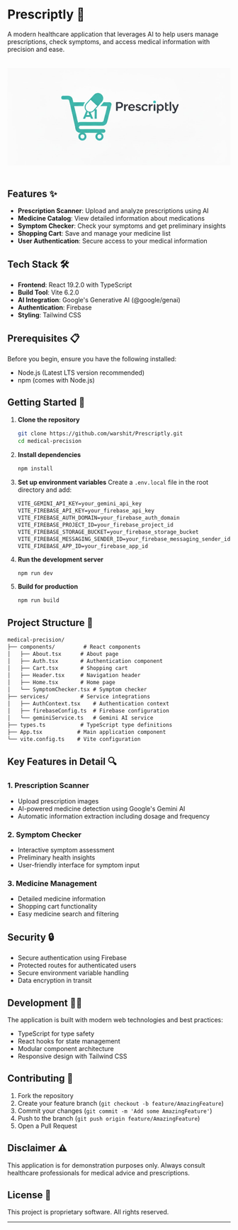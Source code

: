 # Prescriptly 🏥

A modern healthcare application that leverages AI to help users manage prescriptions, check symptoms, and access medical information with precision and ease.

<div align="center">
  <img src="logo.png" alt="Prescriptly Logo" width="700" style="margin: 20px 0;" />
</div>

## Features ✨

- **Prescription Scanner**: Upload and analyze prescriptions using AI
- **Medicine Catalog**: View detailed information about medications
- **Symptom Checker**: Check your symptoms and get preliminary insights
- **Shopping Cart**: Save and manage your medicine list
- **User Authentication**: Secure access to your medical information

## Tech Stack 🛠️

- **Frontend**: React 19.2.0 with TypeScript
- **Build Tool**: Vite 6.2.0
- **AI Integration**: Google's Generative AI (@google/genai)
- **Authentication**: Firebase
- **Styling**: Tailwind CSS

## Prerequisites 📋

Before you begin, ensure you have the following installed:
- Node.js (Latest LTS version recommended)
- npm (comes with Node.js)

## Getting Started 🚀

1. **Clone the repository**
   ```bash
   git clone https://github.com/warshit/Prescriptly.git
   cd medical-precision
   ```

2. **Install dependencies**
   ```bash
   npm install
   ```

3. **Set up environment variables**
   Create a `.env.local` file in the root directory and add:
   ```env
   VITE_GEMINI_API_KEY=your_gemini_api_key
   VITE_FIREBASE_API_KEY=your_firebase_api_key
   VITE_FIREBASE_AUTH_DOMAIN=your_firebase_auth_domain
   VITE_FIREBASE_PROJECT_ID=your_firebase_project_id
   VITE_FIREBASE_STORAGE_BUCKET=your_firebase_storage_bucket
   VITE_FIREBASE_MESSAGING_SENDER_ID=your_firebase_messaging_sender_id
   VITE_FIREBASE_APP_ID=your_firebase_app_id
   ```

4. **Run the development server**
   ```bash
   npm run dev
   ```

5. **Build for production**
   ```bash
   npm run build
   ```

## Project Structure 📁

```
medical-precision/
├── components/         # React components
│   ├── About.tsx      # About page
│   ├── Auth.tsx       # Authentication component
│   ├── Cart.tsx       # Shopping cart
│   ├── Header.tsx     # Navigation header
│   ├── Home.tsx       # Home page
│   └── SymptomChecker.tsx # Symptom checker
├── services/          # Service integrations
│   ├── AuthContext.tsx    # Authentication context
│   ├── firebaseConfig.ts  # Firebase configuration
│   └── geminiService.ts   # Gemini AI service
├── types.ts           # TypeScript type definitions
├── App.tsx           # Main application component
└── vite.config.ts    # Vite configuration
```

## Key Features in Detail 🔍

### 1. Prescription Scanner
- Upload prescription images
- AI-powered medicine detection using Google's Gemini AI
- Automatic information extraction including dosage and frequency

### 2. Symptom Checker
- Interactive symptom assessment
- Preliminary health insights
- User-friendly interface for symptom input

### 3. Medicine Management
- Detailed medicine information
- Shopping cart functionality
- Easy medicine search and filtering

## Security 🔒

- Secure authentication using Firebase
- Protected routes for authenticated users
- Secure environment variable handling
- Data encryption in transit

## Development 👩‍💻

The application is built with modern web technologies and best practices:
- TypeScript for type safety
- React hooks for state management
- Modular component architecture
- Responsive design with Tailwind CSS

## Contributing 🤝

1. Fork the repository
2. Create your feature branch (`git checkout -b feature/AmazingFeature`)
3. Commit your changes (`git commit -m 'Add some AmazingFeature'`)
4. Push to the branch (`git push origin feature/AmazingFeature`)
5. Open a Pull Request

## Disclaimer ⚠️

This application is for demonstration purposes only. Always consult healthcare professionals for medical advice and prescriptions.

## License 📝

This project is proprietary software. All rights reserved.

---

